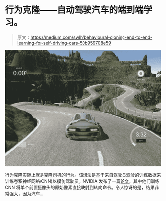 # 行为克隆——自动驾驶汽车的端到端学习。

> 原文：<https://medium.com/swlh/behavioural-cloning-end-to-end-learning-for-self-driving-cars-50b959708e59>

![](img/60c454038e7f85308fee7db069918f54.png)

行为克隆实际上就是克隆司机的行为。该想法是基于来自驾驶员驾驶的训练数据来训练卷积神经网络(CNN)以模仿驾驶员。NVIDIA 发布了一篇[论文](https://images.nvidia.com/content/tegra/automotive/images/2016/solutions/pdf/end-to-end-dl-using-px.pdf)，其中他们训练 CNN 将单个前置摄像头的原始像素直接映射到转向命令。令人惊讶的是，结果非常强大，因为汽车…